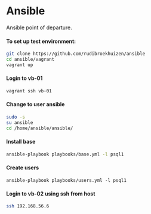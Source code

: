 # Ansible

Ansible point of departure.

#### To set up test environment:

```sh
git clone https://github.com/rudibroekhuizen/ansible
cd ansible/vagrant
vagrant up
```

#### Login to vb-01
```bash
vagrant ssh vb-01
```

#### Change to user ansible
```bash
sudo -s
su ansible
cd /home/ansible/ansible/
```

#### Install base 
```bash
ansible-playbook playbooks/base.yml -l psql1
```

#### Create users
```
ansible-playbook playbooks/users.yml -l psql1
```
#### Login to vb-02 using ssh from host
```sh
ssh 192.168.56.6 
```
